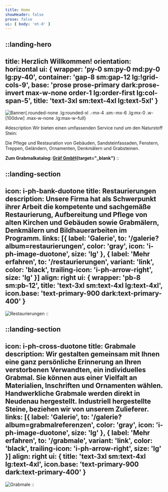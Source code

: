 ```yaml
---
title: Home
showHeader: false
prose: false
ui: { body: 'mt-0' }
---
```


::landing-hero
---
title: Herzlich Willkommen!
orientation: horizontal
ui: { wrapper: 'py-0 sm:py-0 md:py-0 lg:py-40', container: 'gap-8 sm:gap-12 lg:!grid-cols-9', base: 'prose prose-primary dark:prose-invert max-w-none order-1 lg:order-first lg:col-span-5', title: 'text-3xl sm:text-4xl lg:text-5xl' }
---

<div class="lg:col-span-4">

![Banner](/images/banner.webp){.rounded-none .lg:rounded-xl .-mx-4 .sm:-mx-6 .lg:mx-0 .w-[100dvw] .max-w-none .lg:max-w-full}

</div>

#description
Wir bieten einen umfassenden Service rund um den Naturstoff Stein:

Die Pflege und Restauration von Gebäuden, Sandsteinfassaden, Fenstern, Treppen, Geländern, Ornamenten, Denkmälern und Grabsteinen.

<strong>Zum Grabmalkatalog: [Gräf GmbH](https://www.graef-granit.de/content/produkte){target="_blank"}</strong>
::

::landing-section
---
icon: i-ph-bank-duotone
title: Restaurierungen
description: Unsere Firma hat als Schwerpunkt ihrer Arbeit die kompetente und sachgemäße Restaurierung, Aufbereitung und Pflege von alten Kirchen und Gebäuden sowie Grabmälern, Denkmälern und Bildhauerarbeiten im Programm.
links: [{ label: 'Galerie', to: '/galerie?album=restaurierungen', color: 'gray', icon: 'i-ph-image-duotone', size: 'lg' }, { label: 'Mehr erfahren', to: '/restaurierungen', variant: 'link', color: 'black', trailing-icon: 'i-ph-arrow-right', size: 'lg' }]
align: right
ui: { wrapper: 'pb-8 sm:pb-12', title: 'text-3xl sm:text-4xl lg:text-4xl', icon.base: 'text-primary-900 dark:text-primary-400' }
---

![Restaurierungen](/images/home-1.jpg)
::

::landing-section
---
icon: i-ph-cross-duotone
title: Grabmale
description: Wir gestalten gemeinsam mit Ihnen eine ganz persönliche Erinnerung an Ihren verstorbenen Verwandten, ein individuelles Grabmal. Sie können aus einer Vielfalt an Materialien, Inschriften und Ornamenten wählen. Handwerkliche Grabmale werden direkt in Neudenau hergestellt. Industriell hergestellte Steine, beziehen wir von unserem Zulieferer.
links: [{ label: 'Galerie', to: '/galerie?album=grabmalreferenzen', color: 'gray', icon: 'i-ph-image-duotone', size: 'lg' }, { label: 'Mehr erfahren', to: '/grabmale', variant: 'link', color: 'black', trailing-icon: 'i-ph-arrow-right', size: 'lg' }]
align: right
ui: { title: 'text-3xl sm:text-4xl lg:text-4xl', icon.base: 'text-primary-900 dark:text-primary-400' }
---

![Grabmale](/images/home-2.jpg)
::
